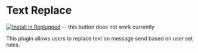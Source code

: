 # Text Replace

[![Install in Replugged](https://img.shields.io/badge/-Install%20in%20Replugged-blue?style=for-the-badge&logo=none)](https://replugged.dev/install?identifier=limepotato/text-replace&source=github)
-- this button does not work currently

This plugin allows users to replace text on message send based on user set rules.

